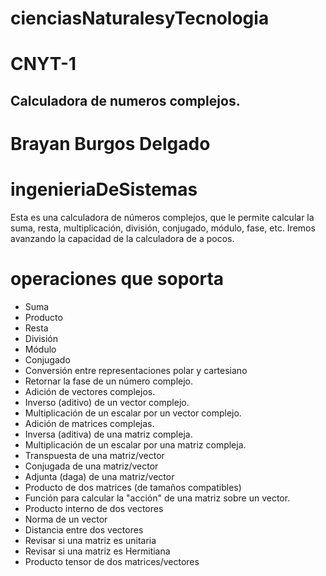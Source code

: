 # cienciasNaturalesyTecnologia
#  CNYT-1
## Calculadora de numeros complejos.
# Brayan Burgos Delgado 
# ingenieriaDeSistemas


Esta es una calculadora de números complejos, que le permite calcular la suma, resta, multiplicación, división, conjugado, módulo, fase,
etc. Iremos avanzando la capacidad de la calculadora de a pocos.
# operaciones que soporta

- Suma
- Producto
- Resta
- División
- Módulo
- Conjugado
- Conversión entre representaciones polar y cartesiano
- Retornar la fase de un número complejo.
- Adición de vectores complejos.
- Inverso (aditivo) de un vector complejo.
- Multiplicación de un escalar por un vector complejo.
- Adición de matrices complejas.
- Inversa (aditiva) de una matriz compleja.
- Multiplicación de un escalar por una matriz compleja.
- Transpuesta de una matriz/vector
- Conjugada de una matriz/vector
- Adjunta (daga) de una matriz/vector
- Producto de dos matrices (de tamaños compatibles)
- Función para calcular la "acción" de una matriz sobre un vector.
- Producto interno de dos vectores
- Norma de un vector
- Distancia entre dos vectores
- Revisar si una matriz es unitaria
- Revisar si una matriz es Hermitiana
- Producto tensor de dos matrices/vectores




